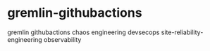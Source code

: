# gremlin-githubactions
gremlin githubactions chaos engineering devsecops site-reliability-engineering observability
